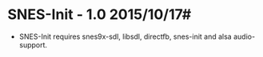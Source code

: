 # SNES-Init - 1.0 2015/10/17#

- SNES-Init requires snes9x-sdl, libsdl, directfb, snes-init and alsa audio-support.

